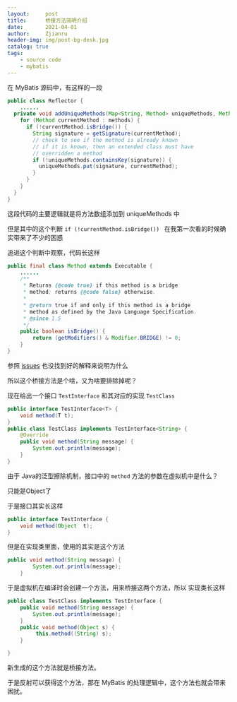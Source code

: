 ```yaml
---
layout:     post
title:      桥接方法简明介绍
date:       2021-04-01
author:     Zjianru
header-img: img/post-bg-desk.jpg
catalog: true
tags:
    - source code
    - mybatis
---
```


在 MyBatis 源码中，有这样的一段

``` java
public class Reflector {
    ......
  private void addUniqueMethods(Map<String, Method> uniqueMethods, Method[] methods) {
    for (Method currentMethod : methods) {
      if (!currentMethod.isBridge()) {
        String signature = getSignature(currentMethod);
        // check to see if the method is already known
        // if it is known, then an extended class must have
        // overridden a method
        if (!uniqueMethods.containsKey(signature)) {
          uniqueMethods.put(signature, currentMethod);
        }
      }
    }
  }
}
```

这段代码的主要逻辑就是将方法数组添加到 uniqueMethods 中

但是其中的这个判断 `if (!currentMethod.isBridge()) ` 在我第一次看的时候确实带来了不少的困惑

追进这个判断中观察，代码长这样

```java
public final class Method extends Executable {
    ......
    /**
     * Returns {@code true} if this method is a bridge
     * method; returns {@code false} otherwise.
     *
     * @return true if and only if this method is a bridge
     * method as defined by the Java Language Specification.
     * @since 1.5
     */
    public boolean isBridge() {
        return (getModifiers() & Modifier.BRIDGE) != 0;
    }
}
```
参照 [issues](https://github.com/mybatis/mybatis-3/issues/237)
也没找到好的解释来说明为什么

所以这个桥接方法是个啥，又为啥要排除掉呢？

现在给出一个接口 `TestInterface` 和其对应的实现 `TestClass`

```java
public interface TestInterface<T> {
    void method(T t);
}
public class TestClass implements TestInterface<String> {
    @Override
    public void method(String message) {
        System.out.println(message);
    }
}
```

由于 Java的泛型擦除机制，接口中的 `method` 方法的参数在虚拟机中是什么？

只能是Object了

于是接口其实长这样

```java
public interface TestInterface {
    void method(Object  t);
}
```

但是在实现类里面，使用的其实是这个方法

```java
public void method(String message) {
        System.out.println(message);
    }
```

于是虚拟机在编译时会创建一个方法，用来桥接这两个方法，所以 实现类长这样

```java
public class TestClass implements TestInterface {
    public void method(String message) {
        System.out.println(message);
    }
    public void method(Object s) {
         this.method((String) s);
    }

}
```

新生成的这个方法就是桥接方法。

于是反射可以获得这个方法，那在 MyBatis 的处理逻辑中，这个方法也就会带来困扰。